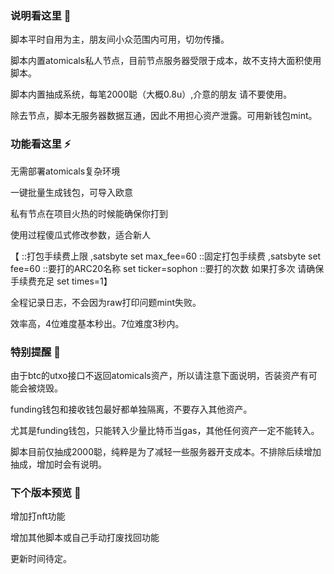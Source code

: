 ### 说明看这里 👋
脚本平时自用为主，朋友间小众范围内可用，切勿传播。


脚本内置atomicals私人节点，目前节点服务器受限于成本，故不支持大面积使用脚本。


脚本内置抽成系统，每笔2000聪（大概0.8u）,介意的朋友 请不要使用。


除去节点，脚本无服务器数据互通，因此不用担心资产泄露。可用新钱包mint。



### 功能看这里 ⚡
无需部署atomicals复杂环境


一键批量生成钱包，可导入欧意


私有节点在项目火热的时候能确保你打到


使用过程傻瓜式修改参数，适合新人

【
::打包手续费上限 ,satsbyte
set max_fee=60
::固定打包手续费 ,satsbyte
set fee=60
::要打的ARC20名称
set ticker=sophon
::要打的次数 如果打多次 请确保手续费充足
set times=1】

全程记录日志，不会因为raw打印问题mint失败。

效率高，4位难度基本秒出。7位难度3秒内。


### 特别提醒 🌱
由于btc的utxo接口不返回atomicals资产，所以请注意下面说明，否装资产有可能会被烧毁。

funding钱包和接收钱包最好都单独隔离，不要存入其他资产。

尤其是funding钱包，只能转入少量比特币当gas，其他任何资产一定不能转入。

脚本目前仅抽成2000聪，纯粹是为了减轻一些服务器开支成本。不排除后续增加抽成，增加时会有说明。



### 下个版本预览 🤔

增加打nft功能

增加其他脚本或自己手动打废找回功能


更新时间待定。


<!--
**atomicals-miner/atomicals-miner** is a ✨ _special_ ✨ repository because its `README.md` (this file) appears on your GitHub profile.

Here are some ideas to get you started:

- 🔭 I’m currently working on ...
- 🌱 I’m currently learning ...
- 👯 I’m looking to collaborate on ...
- 🤔 I’m looking for help with ...
- 💬 Ask me about ...
- 📫 How to reach me: ...
- 😄 Pronouns: ...
- ⚡ Fun fact: ...
-->
